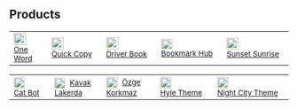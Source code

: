 <h2>Products</h2>

<table>
	<td>
		<img
			height="22"
			width="22"
			align="center"
			src="https://play-lh.googleusercontent.com/JHPyN4HfWxssoxcZ6LhpqI_MFThlCLQdOgeirkgb9RSTC1cvY3GmHpEPVQ5lACp2T5ujIUjqxIwMQqvHdvOVuA=w240-h480-rw"
		/> 
		<a href="https://play.google.com/store/apps/details?id=com.Kaosc.oneword" target="_blank">
			<small>One Word</small>
		</a>
	</td>
	<td>
		<img
			height="22"
			width="22"
			align="center"
			src="https://play-lh.googleusercontent.com/cigk4g5HlmZdDajjMVWlHq7dbJ27t-XW2Cbmj4XObPjTkYttaw_yZUrkS_hW6hMUDQ=w240-h480-rw"
		/> 
		<a href="https://play.google.com/store/apps/details?id=com.Kaosc.quickcopy" target="_blank">
			<small>Quick Copy</small>
		</a>
	</td>
	<td>
		<img
			height="22"
			width="22"
			align="center"
			src="https://play-lh.googleusercontent.com/G88arG_WBP0zgCfXsA-sZI1ouHJRirZ37kjI0WhnUgPV4KpUGhiNAQyzveTvE2Gshw=w240-h480-rw"
		/> 
		<a href="https://play.google.com/store/apps/details?id=com.Kaosc.SrcKitab" target="_blank">
			<small>Driver Book</small>
		</a>
	</td>
	<td>
		<img
			height="18"
			width="20"
			align="center"
			src="https://lh3.googleusercontent.com/lSJhZw7pGmXQcUQN4ZO7bLOsXHbLKKslqxrrsvpe2k5Jl8vh6EyZYhR5qO3xYJJyUN9WjcYzLGJaw2X0TePPsMuvDw=s60"
		/> 
		<a href="https://chrome.google.com/webstore/detail/bookmark-hub/eikgkolbokmiboemcnhdpfcpnilkomhd" target="_blank">
			<small>Bookmark Hub</small>
		</a>
	</td>
	<td>
		<img
			height="21"
			width="21"
			align="center"
			src="https://lh3.googleusercontent.com/PFta7M6CCporSkfaWGRIuW-DMk17NzNqmRnd8yK1uda220vn9S_baLgm4nLmlC3RSHkY78gUQk4pfQiivz4cDmPsWQ=s60"
		/> 
		<a href="https://chrome.google.com/webstore/detail/sunset-sunrise/gkfelccnlfiipepkjfmgbkaebppelfma" target="_blank">
			<small>Sunset Sunrise</small>
		</a>
	</td>
</table>
<table>
	<td>
		<img
			height="20"
			width="20"
			align="center"
			src="https://cdn.discordapp.com/avatars/1052869011366477844/2199842be7adbc385b2b70d683cc6e6d.png"
		/> 
		<a href="https://top.gg/bot/1052869011366477844?s=0832d84bff8e3" target="_blank">
			<small>Cat Bot</small>
		</a>
	</td>
	<td>
		<img
			height="19"
			width="19"
			align="center"
			src="https://kavaklakerda.vercel.app/favicon.ico"
		/> 
		<a href="https://kavaklakerda.vercel.app" target="_blank">
			<small>Kavak Lakerda</small>
		</a>
	</td>
	<td>
		<img
			height="20"
			width="20"
			align="center"
			src="https://ozgekorkmaz.net/images/logo-transparent.png"
		/> 
		<a href="https://ozgekorkmaz.net" target="_blank">
			<small>Özge Korkmaz</small>
		</a>
	</td>
	<td>
		<img
			height="20"
			width="20"
			align="center"
			src="https://kaosc.gallerycdn.vsassets.io/extensions/kaosc/hyle/0.4.2/1747780119119/Microsoft.VisualStudio.Services.Icons.Default"
		/> 
		<a href="https://marketplace.visualstudio.com/items?itemName=Kaosc.hyle" target="_blank">
			<small>Hyle Theme</small>
		</a>
	</td>
	<td>
		<img
			height="20"
			width="20"
			align="center"
			src="https://lh3.googleusercontent.com/ak-3vc_3akW-gNaXSWtzMzbEhyUiSj7DfSn93ssFyZPhGsFZZTmT6lkXe-bw9azifLUgB272tP1vBte-axssG6ELySQ=s60"
		/> 
		<a href="https://chromewebstore.google.com/detail/night-city/hbgdgmaingeagmgmcfjpfndeamciggbl" target="_blank">
			<small>Night City Theme</small>
		</a>
	</td>
</table>
